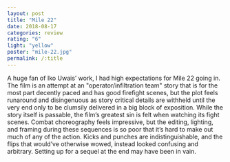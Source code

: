 ```yaml
---
layout: post
title: "Mile 22"
date: 2018-08-17
categories: review
rating: "6"
light: "yellow"
poster: "mile-22.jpg"
permalink: /:title
---
```



A huge fan of Iko Uwais’ work, I had high expectations for Mile 22 going in. The film is an attempt at an "operator/infiltration team" story that is for the most part decently paced and has good firefight scenes, but the plot feels runaround and disingenuous as story critical details are withheld until the very end only to be clumsily delivered in a big block of exposition. While the story itself is passable, the film’s greatest sin is felt when watching its fight scenes. Combat choreography feels impressive, but the editing, lighting, and framing during these sequences is so poor that it’s hard to make out much of any of the action. Kicks and punches are indistinguishable, and the flips that would’ve otherwise wowed, instead looked confusing and arbitrary. Setting up for a sequel at the end may have been in vain. 
